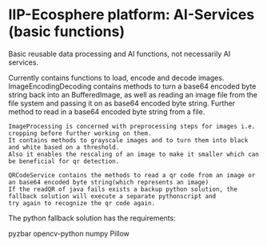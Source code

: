# IIP-Ecosphere platform: AI-Services (basic functions)

Basic reusable data processing and AI functions, not necessarily AI services.

Currently contains functions to load, encode and decode images.
	ImageEncodingDecoding contains methods to turn a base64 encoded byte string back into an BufferedImage, 
	as well as reading an image file from the file system and passing it on as base64 encoded byte string. 
	Further method to read in a base64 encoded byte string from a file.
	
	ImageProcessing is concerned with preprocessing steps for images i.e. cropping before further working on them.
	It contains methods to grayscale images and to turn them into black and white based on a threshold.
	Also it enables the rescaling of an image to make it smaller which can be beneficial for qr detection.
	
	QRCodeService contains the methods to read a qr code from an image or an base64 encoded byte string(which represents an image)
	If the readQR of java fails exists a backup python solution, the fallback solution will execute a separate pythonscript and
	try again to recognize the qr code again.
	
The python fallback solution has the requirements:

pyzbar
opencv-python
numpy
Pillow